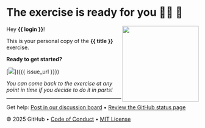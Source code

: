 # The exercise is ready for you  🧑‍🎓 :memo:

<img src="https://octodex.github.com/images/Professortocat_v2.png" align="right" height="200px" />

Hey **{{ login }}**!

This is your personal copy of the **{{ title }}** exercise.

**Ready to get started?**

[![](https://img.shields.io/badge/Go%20to%20Exercise-%E2%86%92-brightgreen?style=for-the-badge&logo=github)]({{{ issue_url }}})

_You can come back to the exercise at any point in time if you decide to do it in parts!_

---

Get help: [Post in our discussion board](https://github.com/orgs/skills/discussions/categories/) &bull; [Review the GitHub status page](https://www.githubstatus.com/)

&copy; 2025 GitHub &bull; [Code of Conduct](https://www.contributor-covenant.org/version/2/1/code_of_conduct/code_of_conduct.md) &bull; [MIT License](https://gh.io/mit)
